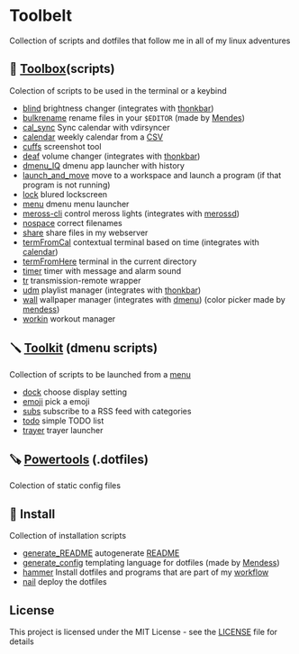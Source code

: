 # Toolbelt
Collection of scripts and dotfiles that follow me in all of my linux adventures

## 🧰 [Toolbox](toolbox)(scripts)
Colection of scripts to be used in the terminal or a keybind
* [blind](toolbox/blind.tool) brightness changer (integrates with [thonkbar](https://github.com/JoseFilipeFerreira/thonkbar))
* [bulkrename](toolbox/bulkrename.tool) rename files in your `$EDITOR` (made by [Mendes](https://github.com/mendess/))
* [cal_sync](toolbox/cal_sync.tool) Sync calendar with vdirsyncer
* [calendar](toolbox/calendar.tool) weekly calendar from a [CSV](toolbox/.timetable)
* [cuffs](toolbox/cuffs.tool) screenshot tool
* [deaf](toolbox/deaf.tool) volume changer (integrates with [thonkbar](https://github.com/JoseFilipeFerreira/thonkbar))
* [dmenu_IQ](toolbox/dmenu_IQ.tool) dmenu app launcher with history
* [launch_and_move](toolbox/launch_and_move.tool) move to a workspace and launch a program (if that program is not running)
* [lock](toolbox/lock.tool) blured lockscreen
* [menu](toolbox/menu.tool) dmenu menu launcher
* [meross-cli](toolbox/meross-cli.tool) control meross lights (integrates with [merossd](https://github.com/JoseFilipeFerreira/merossd))
* [nospace](toolbox/nospace.tool) correct filenames
* [share](toolbox/share.tool) share files in my webserver
* [termFromCal](toolbox/termFromCal.tool) contextual terminal based on time (integrates with [calendar](toolbox/calendar.tool))
* [termFromHere](toolbox/termFromHere.tool) terminal in the current directory
* [timer](toolbox/timer.tool) timer with message and alarm sound
* [tr](toolbox/tr.tool) transmission-remote wrapper
* [udm](toolbox/udm.tool) playlist manager (integrates with [thonkbar](https://github.com/JoseFilipeFerreira/thonkbar))
* [wall](toolbox/wall.tool) wallpaper manager (integrates with [dmenu](https://github.com/mendess/dmenu)) (color picker made by [mendess](https://github.com/mendess))
* [workin](toolbox/workin.tool) workout manager

## 🪛 [Toolkit](toolkit) (dmenu scripts)
Collection of scripts to be launched from a [menu](toolbox/menu.tool)
* [dock](toolkit/dock.menu) choose display setting
* [emoji](toolkit/emoji.menu) pick a emoji
* [subs](toolkit/subs.menu) subscribe to a RSS feed with categories
* [todo](toolkit/todo.menu) simple TODO list
* [trayer](toolkit/trayer.menu) trayer launcher

## 🪚 [Powertools](powertools) (.dotfiles)
Colection of static config files

## 🔗 Install
Collection of installation scripts
* [generate_README](./generate_README.sh) autogenerate [README](README.md)
* [generate_config](./generate_config.py) templating language for dotfiles (made by [Mendess](https://github.com/mendess/spell-book))
* [hammer](./hammer) Install dotfiles and programs that are part of my [workflow](.workflow)
* [nail](./nail) deploy the dotfiles

## License
This project is licensed under the MIT License - see the [LICENSE](LICENSE) file for details

